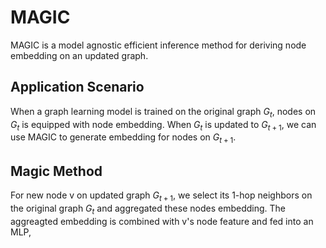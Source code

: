 # MAGIC

MAGIC is a model agnostic efficient inference method for deriving node embedding on an updated graph.

## Application Scenario

When a graph learning model is trained on the original graph $G_t$, nodes on $G_{t}$ is equipped with node embedding. When $G_{t}$ is updated to $G_{t+1}$, we can use MAGIC to generate embedding for nodes on $G_{t+1}$. 

## Magic Method

For new node v on updated graph $G_{t+1}$, we select its 1-hop neighbors on the original graph $G_{t}$ and aggregated these nodes embedding. The aggreagted embedding is combined with v's node feature and fed into an MLP, 
